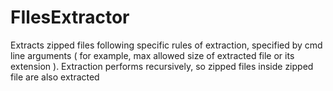 FIlesExtractor
==============

Extracts zipped files following specific rules of extraction, specified by cmd line arguments 
( for example, max allowed size of extracted file or its extension ).
Extraction performs recursively, so zipped files inside zipped file are also extracted
